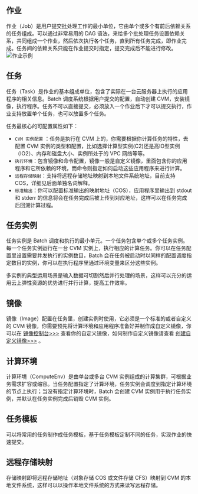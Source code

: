 
## 作业
作业（Job）是用户提交批处理工作的最小单位，它由单个或多个有前后依赖关系的任务组成。可以通过非常易用的 DAG 语法，来给多个批处理任务设置依赖关系，共同组成一个作业，然后依次执行各个任务，直到所有任务完成，即作业完成。任务间的依赖关系只能在作业提交时指定，提交完成后不能进行修改。
![作业示例](http://imgcache.tcecqpoc.fsphere.cn/image/mc.qcloudimg.com/static/img/cd1eff1cdfb7104c11a1b64473c325fa/image.png)
## 任务
任务（Task）是作业的基本组成单位，包含了实际在一台云服务器上执行的应用程序的相关信息。Batch 调度系统根据用户提交的配置，自动创建 CVM，安装镜像，执行程序。任务不可以直接提交，必须放入一个作业后下才可以提交执行，作业支持放置单个任务，也可以放置多个任务。

任务最核心的可配置属性如下：
* ``CVM 实例配置`` ：任务是执行在 CVM 上的，你需要根据你计算任务的特性，去配置 CVM 实例的类型和配置，比如选择计算型实例(C2)还是高IO型实例（IO2）、内存和磁盘大小、实例所处于的 VPC 网络等等。
* ``执行环境``：包含镜像和命令配置，镜像一般是自定义镜像，里面包含你的应用程序和它所依赖的环境，而命令则指定如何启动这些应用程序来进行计算。
* ``远程存储映射``：支持将远程存储地址映射到本地文件系统地址，目前支持 COS，详细见后面单独名词解释。
* ``标准输出``：你可以配置标准输出的映射地址（COS），应用程序里输出到 stdout 和 stderr 的信息将会在任务完成后被上传到对应地址，这样可以在任务完成后回溯计算过程。

## 任务实例
任务实例是 Batch 调度和执行的最小单元。一个任务包含单个或多个任务实例。每一个任务实例运行在一台 CVM 实例上，执行相应的计算任务。你可以在任务配置里设置需要并发执行的实例数目，Batch 会在任务被启动时以同样的配置调度指定数目的实例，你可以在执行程序里通过环境变量来区分这些实例。

多实例的典型运用场景是输入数据可切割然后并行处理的场景，这样可以充分的运用云上弹性资源的优势进行并行计算，提高工作效率。
## 镜像
镜像（Image）配置在任务里，创建实例时使用，它必须是一个标准的或者自定义的 CVM 镜像，你需要预先将计算环境和应用程序准备好并制作成自定义镜像，你可以在 [镜像控制台>>>](http://console.tcecqpoc.fsphere.cn/cvm/image?rid=1&imageType=1) 查看你的自定义镜像，如何制作自定义镜像请查看 [创建自定义镜像>>>](/document/product/213/4942) 。
## 计算环境
计算环境（ComputeEnv）是由单台或多台 CVM 实例组成的计算集群，可根据业务需求扩容或缩容。当任务配置指定了计算环境，任务实例会调度到指定计算环境的节点上执行；当没有指定计算环境时，Batch 会创建 CVM 实例用于执行任务实例，并默认在任务实例完成后销毁 CVM 实例。
## 任务模板
可以将常用的任务制作成任务模板，基于任务模板定制不同的任务，实现作业的快速提交。
## 远程存储映射
存储映射即将远程存储地址（对象存储 COS 或文件存储 CFS）映射到 CVM 的本地文件系统，这样可以以操作本地文件系统的方式来读写远程存储。
